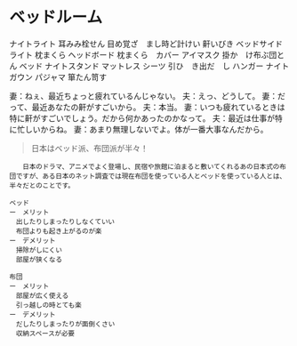 # ベッドルーム

ナイトライト
耳みみ栓せん
目め覚ざ　まし時ど計けい
鼾いびき
ベッドサイドライト
枕まくら
ヘッドボード
枕まくら　カバー
アイマスク
掛か　け布ぶ団とん
ベッド
ナイトスタンド
マットレス
シーツ
引ひ　き出だ　し
ハンガー
ナイトガウン
パジャマ
箪たん笥す

妻：ねぇ、最近ちょっと疲れているんじゃない。
夫：えっ、どうして。
妻：だって、最近あなたの鼾がすごいから。
夫：本当。
妻：いつも疲れているときは特に鼾がすごいでしょう。だから何かあったのかなって。
夫：最近は仕事が特に忙しいからね。
妻：あまり無理しないでよ。体が一番大事なんだから。

> 日本はベッド派、布団派が半々！
```text
　　日本のドラマ、アニメでよく登場し、民宿や旅館に泊まると敷いてくれるあの日本式の布団ですが、ある日本のネット調査では現在布団を使っている人とベッドを使っている人とは、半々だとのことです。

ベッド
ー　メリット
　出したりしまったりしなくていい
　布団よりも起き上がるのが楽
ー　デメリット
　掃除がしにくい
　部屋が狭くなる

布団
ー　メリット
　部屋が広く使える
　引っ越しの時とても楽
ー　デメリット
　だしたりしまったりが面倒くさい
　収納スペースが必要
```
